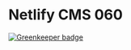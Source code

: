 # Netlify CMS 060

[![Greenkeeper badge](https://badges.greenkeeper.io/kosirm/ntlf-cms-060.svg)](https://greenkeeper.io/)
